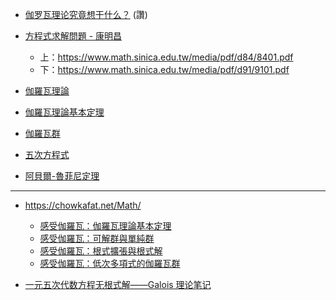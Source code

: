 
* [​伽罗瓦理论究竟想干什么？](https://mp.weixin.qq.com/s?__biz=MjM5Njc0MjIwMA==&mid=2649820687&idx=2&sn=a8f3a2cea12e1634d5a880805caa3935&) (讚)

* [方程式求解問題 - 康明昌](https://episte.math.ntu.edu.tw/articles/mm/mm_08_4_01/index.html)
    * 上：https://www.math.sinica.edu.tw/media/pdf/d84/8401.pdf
    * 下：https://www.math.sinica.edu.tw/media/pdf/d91/9101.pdf

    

* [伽羅瓦理論](https://zh.wikipedia.org/wiki/%E4%BC%BD%E7%BE%85%E7%93%A6%E7%90%86%E8%AB%96)
* [伽羅瓦理論基本定理](https://zh.wikipedia.org/zh-tw/%E4%BC%BD%E7%BD%97%E7%93%A6%E7%90%86%E8%AE%BA%E5%9F%BA%E6%9C%AC%E5%AE%9A%E7%90%86)
* [伽羅瓦群](https://zh.wikipedia.org/wiki/%E4%BC%BD%E7%BD%97%E7%93%A6%E7%BE%A4)
* [五次方程式](https://zh.wikipedia.org/zh-tw/%E4%BA%94%E6%AC%A1%E6%96%B9%E7%A8%8B)
* [阿貝爾-魯菲尼定理](https://zh.wikipedia.org/zh-tw/%E9%98%BF%E8%B4%9D%E5%B0%94-%E9%B2%81%E8%8F%B2%E5%B0%BC%E5%AE%9A%E7%90%86)

----


* https://chowkafat.net/Math/
    * [感受伽羅瓦：伽羅瓦理論基本定理](https://chowkafat.net/Math/Galois23.pdf)
    * [感受伽羅瓦：可解群與單純群](https://chowkafat.net/Math/Galois24.pdf)
    * [感受伽羅瓦：根式擴張與根式解](https://chowkafat.net/Math/Galois25.pdf)
    * [感受伽羅瓦：低次多項式的伽羅瓦群](https://chowkafat.net/Math/Galois26.pdf)

* [一元五次代数方程无根式解——Galois 理论笔记](https://chaoli.club/index.php/5043)